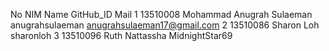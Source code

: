 No NIM         Name                          GitHub_ID            Mail
1  13510008    Mohammad Anugrah Sulaeman     anugrahsulaeman      anugrahsulaeman17@gmail.com
2  13510086    Sharon Loh                    sharonloh
3  13510096    Ruth Nattassha                MidnightStar69